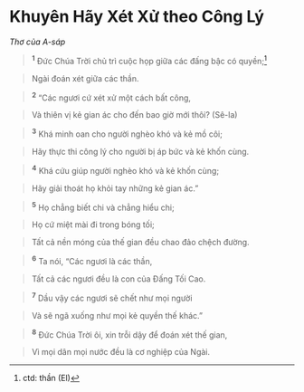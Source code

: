 # Khuyên Hãy Xét Xử theo Công Lý
*Thơ của A-sáp*

> <sup><b>1</b></sup> Đức Chúa Trời chủ trì cuộc họp giữa các đấng bậc có quyền;[^1]
>


> Ngài đoán xét giữa các thần.
>


> <sup><b>2</b></sup> “Các ngươi cứ xét xử một cách bất công,
>


> Và thiên vị kẻ gian ác cho đến bao giờ mới thôi? (Sê-la)
>


> <sup><b>3</b></sup> Khá minh oan cho người nghèo khó và kẻ mồ côi;
>


> Hãy thực thi công lý cho người bị áp bức và kẻ khốn cùng.
>


> <sup><b>4</b></sup> Khá cứu giúp người nghèo khó và kẻ khốn cùng;
>


> Hãy giải thoát họ khỏi tay những kẻ gian ác.”
>


> <sup><b>5</b></sup> Họ chẳng biết chi và chẳng hiểu chi;
>


> Họ cứ miệt mài đi trong bóng tối;
>


> Tất cả nền móng của thế gian đều chao đảo chệch đường.
>


> <sup><b>6</b></sup> Ta nói, “Các ngươi là các thần,
>


> Tất cả các ngươi đều là con của Đấng Tối Cao.
>


> <sup><b>7</b></sup> Dầu vậy các ngươi sẽ chết như mọi người
>


> Và sẽ ngã xuống như mọi kẻ quyền thế khác.”
>


> <sup><b>8</b></sup> Đức Chúa Trời ôi, xin trỗi dậy để đoán xét thế gian,
>


> Vì mọi dân mọi nước đều là cơ nghiệp của Ngài.
>

[^1]: ctd: thần (El)